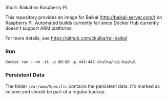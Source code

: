 Short: Baikal on Raspberry Pi


This repository provides an image for Baikal (http://baikal-server.com/) on Raspberry Pi.
Automated builds currently fail since Docker Hub currently doesn't support ARM platforms.

For more details, see https://github.com/ckulka/rpi-baikal

### Run
```
docker run --rm -it -p 80:80 -p 443:443 ckulka/rpi-baikal
```

### Persistent Data
The folder ```/var/www/Specific``` contains the persistent data. It's marked as volume and should be part of a regular backup.
